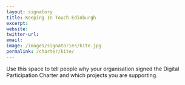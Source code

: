 ```yaml
---
layout: signatory
title: Keeping In Touch Edinburgh
excerpt: 
website: 
twitter-url:
email: 
image: /images/signatories/kite.jpg
permalink: /charter/kite/
---
```


Use this space to tell people why your organisation signed the Digital Participation Charter and which projects you are supporting.